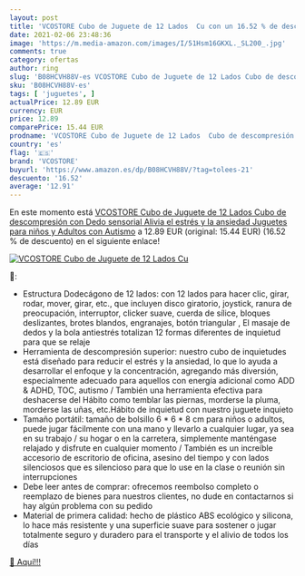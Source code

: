 ```yaml
---
layout: post
title: 'VCOSTORE Cubo de Juguete de 12 Lados  Cu con un 16.52 % de descuento'
date: 2021-02-06 23:48:36
image: 'https://m.media-amazon.com/images/I/51Hsm16GKXL._SL200_.jpg'
comments: true
category: ofertas
author: ring
slug: 'B08HCVH88V-es VCOSTORE Cubo de Juguete de 12 Lados Cubo de descompresión...'
sku: 'B08HCVH88V-es'
tags: [ 'juguetes', ]
actualPrice: 12.89 EUR
currency: EUR
price: 12.89
comparePrice: 15.44 EUR
prodname: 'VCOSTORE Cubo de Juguete de 12 Lados  Cubo de descompresión con Dedo sensorial  Alivia el estrés y la ansiedad  Juguetes para niños y Adultos con Autismo'
country: 'es'
flag: '🇪🇸'
brand: 'VCOSTORE'
buyurl: 'https://www.amazon.es/dp/B08HCVH88V/?tag=tolees-21'
descuento: '16.52'
average: '12.91'
---
```


En este momento está [VCOSTORE Cubo de Juguete de 12 Lados  Cubo de descompresión con Dedo sensorial  Alivia el estrés y la ansiedad  Juguetes para niños y Adultos con Autismo](https://www.amazon.es/dp/B08HCVH88V/?tag=tolees-21) a 12.89 EUR (original: 15.44 EUR) (16.52 %  de descuento) en el siguiente enlace!

[![VCOSTORE Cubo de Juguete de 12 Lados  Cu](https://m.media-amazon.com/images/I/51Hsm16GKXL._SL200_.jpg)](https://www.amazon.es/dp/B08HCVH88V/?tag=tolees-21)

🔎:

- Estructura Dodecágono de 12 lados: con 12 lados para hacer clic, girar, rodar, mover, girar, etc., que incluyen disco giratorio, joystick, ranura de preocupación, interruptor, clicker suave, cuerda de sílice, bloques deslizantes, brotes blandos, engranajes, botón triangular , El masaje de dedos y la bola antiestrés totalizan 12 formas diferentes de inquietud para que se relaje
- Herramienta de descompresión superior: nuestro cubo de inquietudes está diseñado para reducir el estrés y la ansiedad, lo que lo ayuda a desarrollar el enfoque y la concentración, agregando más diversión, especialmente adecuado para aquellos con energía adicional como ADD & ADHD, TOC, autismo / También una herramienta efectiva para deshacerse del Hábito como temblar las piernas, morderse la pluma, morderse las uñas, etc.Hábito de inquietud con nuestro juguete inquieto
- Tamaño portátil: tamaño de bolsillo 6 * 6 * 8 cm para niños o adultos, puede jugar fácilmente con una mano y llevarlo a cualquier lugar, ya sea en su trabajo / su hogar o en la carretera, simplemente manténgase relajado y disfrute en cualquier momento / También es un increíble accesorio de escritorio de oficina, asesino del tiempo y con lados silenciosos que es silencioso para que lo use en la clase o reunión sin interrupciones
- Debe leer antes de comprar: ofrecemos reembolso completo o reemplazo de bienes para nuestros clientes, no dude en contactarnos si hay algún problema con su pedido
- Material de primera calidad: hecho de plástico ABS ecológico y silicona, lo hace más resistente y una superficie suave para sostener o jugar totalmente seguro y duradero para el transporte y el alivio de todos los días

[🛒 Aquí!!!](https://www.amazon.es/dp/B08HCVH88V/?tag=tolees-21)
